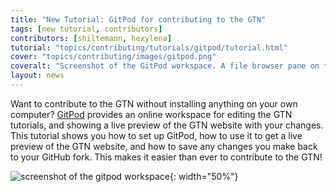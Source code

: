```yaml
---
title: "New Tutorial: GitPod for contributing to the GTN"
tags: [new tutorial, contributors]
contributors: [shiltemann, hexylena]
tutorial: "topics/contributing/tutorials/gitpod/tutorial.html"
cover: "topics/contributing/images/gitpod.png"
coveralt: "Screenshot of the GitPod workspace. A file browser pane on the left, terminal on the bottom, text editor in the middle, and preview of the rendered GTN website on the right."
layout: news
---
```


Want to contribute to the GTN without installing anything on your own computer? [GitPod](https://gitpod.io) provides an online workspace for editing the GTN tutorials, and showing a live preview of the GTN website with your changes. This tutorial shows you how to set up GitPod, how to use it to get a live preview of the GTN website, and how to save any changes you make back to your GitHub fork. This makes it easier than ever to contribute to the GTN!

![screenshot of the gitpod workspace]({{site.baseurl}}/topics/contributing/images/gitpod-changed.png){: width="50%"}
